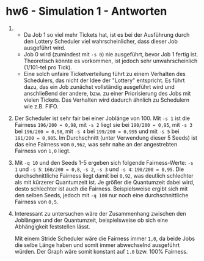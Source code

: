 # hw6 - Simulation 1 - Antworten

1.
    * Da Job 1 so viel mehr Tickets hat, ist es bei der Ausführung durch den Lottery Scheduler viel wahrscheinlicher, dass dieser Job ausgeführt wird.
    * Job 0 wird (zumindest mit `-s 0`) nie ausgeführt, bevor Job 1 fertig ist. Theoretisch könnte es vorkommen, ist jedoch sehr unwahrscheinlich (1/101-tel pro Tick).
    * Eine solch unfaire Ticketverteilung führt zu einem Verhalten des Schedulers, das nicht der Idee der "Lottery" entspricht. Es führt dazu, das ein Job zunächst vollständig ausgeführt wird und anschließend der andere, bzw. zu einer Priorisierung des Jobs mit vielen Tickets. Das Verhalten wird dadurch ähnlich zu Schedulern wie z.B. FIFO.

2. Der Scheduler ist sehr fair bei einer Joblänge von 100. Mit `-s 1` ist die Fairness `196/200 = 0,98`, mit `-s 2` liegt sie bei `190/200 = 0,95`, mit `-s 3` bei `196/200 = 0,98`, mit `-s 4` bei `199/200 = 0,995` und mit `-s 5` bei `181/200 = 0,905`. Im Durchschnitt (unter Verwendung dieser 5 Seeds) ist das eine Fairness von `0,962`, was sehr nahe an der angestrebten Fairness von `1,0` liegt.

3. Mit `-q 10` und den Seeds 1-5 ergeben sich folgende Fairness-Werte: `-s 1` und `-s 5`: `160/200 = 0,8`, `-s 2`, `-s 3` und `-s 4`: `190/200 = 0,95`. Die durchschnittliche Fairness liegt damit bei `0,92`, was deutlich schlechter als mit kürzerer Quantumzeit ist. Je größer die Quantumzeit dabei wird, desto schlechter ist auch die Fairness. Beispielsweise ergibt sich mit den selben Seeds, jedoch mit `-q 100` nur noch eine durchschnittliche Fairness von `0,5`.

4. Interessant zu untersuchen wäre der Zusammenhang zwischen den Joblängen und der Quantumzeit, beispielsweise ob sich eine Abhängigkeit feststellen lässt.

   Mit einem Stride Scheduler wäre die Fairness immer `1,0`, da beide Jobs die selbe Länge haben und somit immer abwechselnd ausgeführt würden. Der Graph wäre somit konstant auf `1.0` bzw. 100% Fairness.

